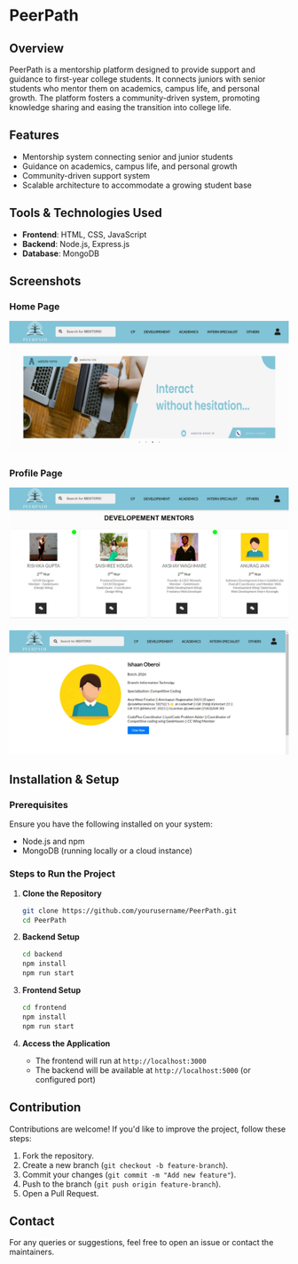 # PeerPath

## Overview
PeerPath is a mentorship platform designed to provide support and guidance to first-year college students. It connects juniors with senior students who mentor them on academics, campus life, and personal growth. The platform fosters a community-driven system, promoting knowledge sharing and easing the transition into college life.

## Features
- Mentorship system connecting senior and junior students
- Guidance on academics, campus life, and personal growth
- Community-driven support system
- Scalable architecture to accommodate a growing student base

## Tools & Technologies Used
- **Frontend**: HTML, CSS, JavaScript
- **Backend**: Node.js, Express.js
- **Database**: MongoDB

## Screenshots
### Home Page
![Home Page](Images/p_home.jpeg)

### Profile Page
![Profile Page](Images/p_mentorspage.jpeg)
![Profile Page](Images/p_pfp.jpeg)


## Installation & Setup

### Prerequisites
Ensure you have the following installed on your system:
- Node.js and npm
- MongoDB (running locally or a cloud instance)

### Steps to Run the Project

1. **Clone the Repository**
   ```bash
   git clone https://github.com/yourusername/PeerPath.git
   cd PeerPath
   ```

2. **Backend Setup**
   ```bash
   cd backend
   npm install
   npm run start
   ```

3. **Frontend Setup**
   ```bash
   cd frontend
   npm install
   npm run start
   ```

4. **Access the Application**
   - The frontend will run at `http://localhost:3000`
   - The backend will be available at `http://localhost:5000` (or configured port)

## Contribution
Contributions are welcome! If you'd like to improve the project, follow these steps:
1. Fork the repository.
2. Create a new branch (`git checkout -b feature-branch`).
3. Commit your changes (`git commit -m "Add new feature"`).
4. Push to the branch (`git push origin feature-branch`).
5. Open a Pull Request.


## Contact
For any queries or suggestions, feel free to open an issue or contact the maintainers.


